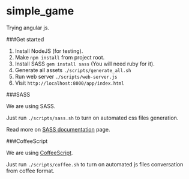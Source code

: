 simple_game
===========

Trying angular js.

###Get started

1. Install NodeJS (for testing).
1. Make ```npm install``` from project root.
1. Install SASS ```gem install sass``` (You will need ruby for it).
1. Generate all assets ```./scripts/generate_all.sh```
1. Run web server ```./scripts/web-server.js```
1. Visit ```http://localhost:8000/app/index.html```


###SASS

We are using SASS.

Just run ```./scripts/sass.sh``` to turn on automated css files generation.

Read more on [SASS documentation](http://sass-lang.com/documentation/file.SASS_REFERENCE.html) page.

###CoffeeScript

We are using [CoffeeScript](http://coffeescript.org/).

Just run ```./scripts/coffee.sh``` to turn on automated js files conversation from coffee format.


